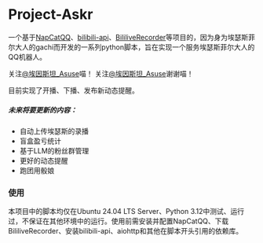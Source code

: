 # Project-Askr
一个基于[NapCatQQ](https://github.com/NapNeko/NapCatQQ)、[bilibili-api](https://github.com/Nemo2011/bilibili-api)、[BililiveRecorder](https://github.com/BililiveRecorder/BililiveRecorder)等项目的，因为身为埃瑟斯菲尔大人的gachi而开发的一系列python脚本，旨在实现一个服务埃瑟斯菲尔大人的QQ机器人。

关注[@埃因斯坦_Asuse](https://space.bilibili.com/3546831533378448)喵！
关注[@埃因斯坦_Asuse](https://space.bilibili.com/3546831533378448)谢谢喵！

目前实现了开播、下播、发布新动态提醒。

##### 未来将要更新的内容：

* 自动上传埃瑟斯的录播
* 盲盒盈亏统计
* 基于LLM的粉丝群管理
* 更好的动态提醒
* 跑团用骰娘

### 使用
本项目中的脚本均仅在Ubuntu 24.04 LTS Server、Python 3.12中测试、运行过，不保证在其他环境中的运行。使用前需安装并配置NapCatQQ、下载BililiveRecorder、安装bilibili-api、aiohttp和其他在脚本开头引用的依赖库。
